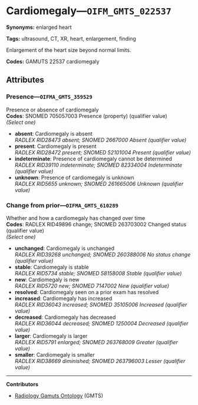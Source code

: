 # Cardiomegaly—`OIFM_GMTS_022537`

**Synonyms:** enlarged heart

**Tags:** ultrasound, CT, XR, heart, enlargement, finding

Enlargement of the heart size beyond normal limits.

**Codes:** GAMUTS 22537 cardiomegaly

## Attributes

### Presence—`OIFMA_GMTS_359529`

Presence or absence of cardiomegaly  
**Codes**: SNOMED 705057003 Presence (property) (qualifier value)  
*(Select one)*

- **absent**: Cardiomegaly is absent  
_RADLEX RID28473 absent; SNOMED 2667000 Absent (qualifier value)_
- **present**: Cardiomegaly is present  
_RADLEX RID28472 present; SNOMED 52101004 Present (qualifier value)_
- **indeterminate**: Presence of cardiomegaly cannot be determined  
_RADLEX RID39110 indeterminate; SNOMED 82334004 Indeterminate (qualifier value)_
- **unknown**: Presence of cardiomegaly is unknown  
_RADLEX RID5655 unknown; SNOMED 261665006 Unknown (qualifier value)_

### Change from prior—`OIFMA_GMTS_610289`

Whether and how a cardiomegaly has changed over time  
**Codes**: RADLEX RID49896 change; SNOMED 263703002 Changed status (qualifier value)  
*(Select one)*

- **unchanged**: Cardiomegaly is unchanged  
_RADLEX RID39268 unchanged; SNOMED 260388006 No status change (qualifier value)_
- **stable**: Cardiomegaly is stable  
_RADLEX RID5734 stable; SNOMED 58158008 Stable (qualifier value)_
- **new**: Cardiomegaly is new  
_RADLEX RID5720 new; SNOMED 7147002 New (qualifier value)_
- **resolved**: Cardiomegaly seen on a prior exam has resolved  
- **increased**: Cardiomegaly has increased  
_RADLEX RID36043 increased; SNOMED 35105006 Increased (qualifier value)_
- **decreased**: Cardiomegaly has decreased  
_RADLEX RID36044 decreased; SNOMED 1250004 Decreased (qualifier value)_
- **larger**: Cardiomegaly is larger  
_RADLEX RID5791 enlarged; SNOMED 263768009 Greater (qualifier value)_
- **smaller**: Cardiomegaly is smaller  
_RADLEX RID38669 diminished; SNOMED 263796003 Lesser (qualifier value)_

---

**Contributors**

- [Radiology Gamuts Ontology](https://gamuts.net/) (GMTS)